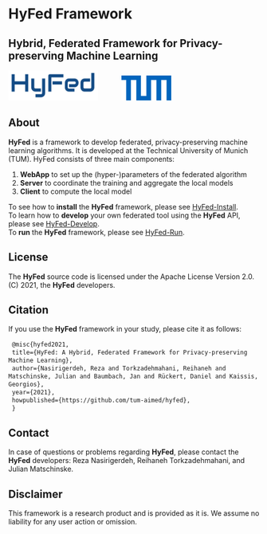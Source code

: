 # HyFed Framework

## __Hybrid, Federated Framework for Privacy-preserving Machine Learning__

<p float="left">
<img src="hyfed-docs/readme/img/main/hyfed_logo.png" width="180" height="60">
   &nbsp;&nbsp;&nbsp;&nbsp;&nbsp;&nbsp;&nbsp;&nbsp;&nbsp;&nbsp;
<img src="hyfed-docs/readme/img/main/tum_logo.png" width="100" height="50">
</p>

## About
**HyFed** is a framework to develop federated, privacy-preserving machine learning algorithms. It is developed at the Technical University of Munich (TUM).
HyFed consists of three main components: 
1. **WebApp** to set up the (hyper-)parameters of the federated algorithm 
2. **Server** to coordinate the training and aggregate the local models
3. **Client** to compute the local model

To see how to **install** the **HyFed** framework, please see [HyFed-Install](hyfed-docs/readme/install_hyfed.md). <br/>
To learn how to **develop** your own federated tool using the **HyFed** API, please see [HyFed-Develop](hyfed-docs/readme/develop_hyfed.md). <br/>
To **run** the **HyFed** framework, please see [HyFed-Run](hyfed-docs/readme/run_hyfed.md). 

## License
The **HyFed** source code is licensed under the Apache License Version 2.0. (C) 2021, the **HyFed** developers.

## Citation
If you use the **HyFed** framework in your study, please cite it as follows: <br />
   ```
    @misc{hyfed2021,
    title={HyFed: A Hybrid, Federated Framework for Privacy-preserving Machine Learning},
    author={Nasirigerdeh, Reza and Torkzadehmahani, Reihaneh and Matschinske, Julian and Baumbach, Jan and Rückert, Daniel and Kaissis, Georgios},
    year={2021},
    howpublished={https://github.com/tum-aimed/hyfed},
    }
   ```
## Contact
In case of questions or problems regarding **HyFed**, please contact the **HyFed** developers: Reza Nasirigerdeh, Reihaneh Torkzadehmahani, and Julian Matschinske.

## Disclaimer

This framework is a research product and is provided as it is. We assume no liability for any user action or omission.
